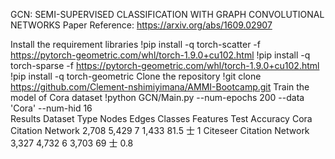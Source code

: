 GCN: SEMI-SUPERVISED CLASSIFICATION WITH GRAPH CONVOLUTIONAL NETWORKS
Paper Reference: https://arxiv.org/abs/1609.02907

Install the requirement libraries
!pip install -q torch-scatter -f https://pytorch-geometric.com/whl/torch-1.9.0+cu102.html
!pip install -q torch-sparse -f https://pytorch-geometric.com/whl/torch-1.9.0+cu102.html
!pip install -q torch-geometric
Clone the repository
!git clone https://github.com/Clement-nshimiyimana/AMMI-Bootcamp.git
Train the model of Cora dataset
!python GCN/Main.py  --num-epochs 200 --data 'Cora' --num-hid  16  
Results
Dataset	Type	Nodes	Edges	Classes	Features	Test Accuracy
Cora	Citation Network	2,708	5,429	7	1,433	81.5 士 1
Citeseer	Citation Network	3,327	4,732	6	3,703	69 士 0.8